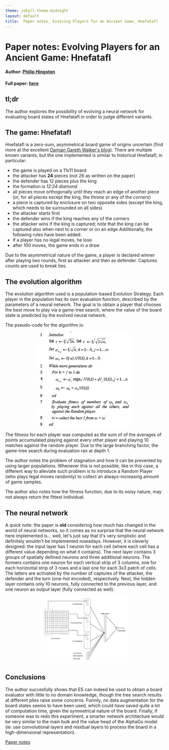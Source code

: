 ```yaml
---
theme: jekyll-theme-midnight
layout: default
title:  Paper notes_ Evolving Players for an Ancient Game_ Hnefatafl
---
```


# Paper notes: Evolving Players for an Ancient Game: Hnefatafl
#### Author: [Philip Hingston](https://scholar.google.com/citations?user=QNcGZdQAAAAJ&hl=en)
#### Full paper: [here](https://ieeexplore.ieee.org/document/4219039?arnumber=4219039)

## tl;dr
The author explores the possibility of evolving a neural network for evaluating board states of Hnefatafl in order to judge different variants.

## The game: Hnefatafl
Hnefatafl is a zero-sum, asymmetrical board game of origins uncertain (find more at the excellent [Damian Gareth Walker's blog](http://tafl.cyningstan.com/)). There are multiple known variants, but the one implemented is similar to historical Hnefatafl; in particular:
* the game is played on a 11x11 board
* the attacker has **24** pieces (not 26 as written on the paper)
* the defender has 12 pieces plus the king
* the formation is *12:24 diamond*
* all pieces move orthogonally until they reach an edge of another piece (or, for all pieces except the king, the *throne* or any of the *corners*)
* a piece is captured by enclosure on two opposite sides (except the king, which needs to be surrounded on all sides)
* the attacker starts first
* the defender wins if the king reaches any of the corners
* the attacker wins if the king is captured; note that the king can be captured also when next to a corner or on an edge
Additionally, the following rules have been added:
* if a player has no legal moves, he lose
* after 100 moves, the game ends in a draw

Due to the asymmetrical nature of the game, a player is declared winner after playing two rounds, first as attacker and then as defender. Captures counts are used to break ties.

## The evolution algorithm
The evolution algorithm used is a population-based Evolution Strategy. Each player in the population has its own evaluation function, described by the parameters of a neural network.
 The goal is to obtain a player that chooses the best move to play via a game-tree search, where the value of the board state is predicted by the evolved neural network.

The pseudo-code for the algorithm is:
<p align="center">
  <img src="..\media\paper01\pseudocode.png?raw=true" alt="Pseudocode"/>
</p>

The fitness for each player was computed as the sum of of the averages of points accumulated playing against every other player and playing 10 matches against the random player. Due to the large branching factor, the game-tree search during evaluation ran at depth 1.

The author notes the problem of stagnation and how it can be prevented by using larger populations. Whenever this is not possible, like in this case, a different way to alleviate such problem is to introduce a Random Player (who plays legal moves randomly) to collect an always-increasing amount of game samples.

The author also notes how the fitness function, due to its noisy nature, may not always return the fittest individual.

## The neural network
A quick note: the paper is **old** considering how much has changed in the world of neural networks, so it comes as no surprise that the neural network here implemented is... well, let's just say that it's very simplistic and definitely wouldn't be implemented nowadays.
However, it is cleverly designed: the input layer has 1 neuron for each cell (where each cell has a different value depending on what it contains). The next layer contains 3 groups of spatially defined neurons and three additional neurons. The formers contains one neuron for each vertical strip of 3 columns, one for each horizontal strip of 3 rows and a last one for each 3x3 patch of cells. The latters are activated by the number of captures of the attacker, the defender and the turn (one-hot encoded), respectively.
Next, the hidden layer contains only 10 neurons, fully connected to the previous layer, and one neuron as output layer (fully connected as well).
<p align="center">
  <img src="..\media\paper01\nn.png?raw=true" alt="Pseudocode"/>
</p>

## Conclusions
The author succesfully shows that ES can indeed be used to obtain a board evaluator with little to no domain knowledge, though the tree search results at different plies raise some concerns.
Funnily, no data augmentation for the board states seems to have been used, which could have saved quite a lot of computation time, given the symmetrical nature of the board.
Finally, if someone was to redo this experiment, a smarter network architecture would be very similar to the main bulk and the value head of the AlphaGo model (ie: use convolutional layers and residual layers to process the board in a high-dimensional representation).

[Paper notes](..\paper_notes.md)